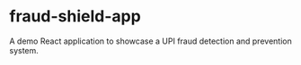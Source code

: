 # fraud-shield-app
A demo React application to showcase a UPI fraud detection and prevention system.
